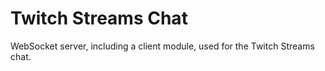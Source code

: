 # Twitch Streams Chat
WebSocket server, including a client module, used for the Twitch Streams chat.
